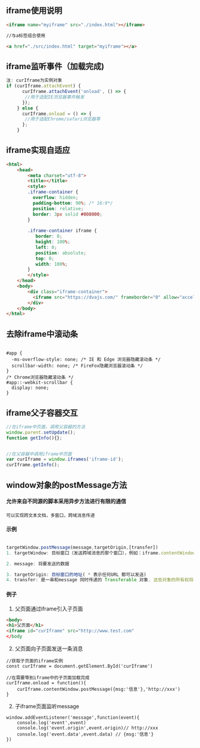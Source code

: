 ## iframe使用说明

```html
<iframe name="myiframe" src="./index.html"></iframe>

//与a标签组合使用

<a href="./src/index.html" target="myiframe"></a>
```


## iframe监听事件（加载完成)
```javascript
注: curIframe为实例对象
if (curIframe.attachEvent) {
      curIframe.attachEvent('onload', () => {
       //用于适配IE浏览器事件触发
      });
    } else {
      curIframe.onload = () => {
       //用于适配Chrome/safari浏览器等
      };
    }
```


##  iframe实现自适应
```html
<html>
	<head>
		<meta charset="utf-8">
		<title></title>
		<style>
		.iframe-container {
		  overflow: hidden;
		  padding-bottom: 90%; /* 16:9*/
		  position: relative;
		  border: 3px solid #008000;
		}
		
		.iframe-container iframe {
		   border: 0;
		   height: 100%;
		   left: 0;
		   position: absolute;
		   top: 0;
		   width: 100%;
		}
		</style>
	</head>
	<body>
		<div class="iframe-container">
		  <iframe src="https://dvajs.com/" frameborder="0" allow="accelerometer; autoplay; encrypted-media; gyroscope; picture-in-picture" loading="lazy" allowfullscreen></iframe>
		</div>
	</body>
</html>

```

## 去除iframe中滚动条
```

#app {
  -ms-overflow-style: none; /* IE 和 Edge 浏览器隐藏滚动条 */
  scrollbar-width: none; /* FireFox隐藏浏览器滚动条 */
}
/* Chrome浏览器隐藏滚动条 */
#app::-webkit-scrollbar {
  display: none;
}
```

## iframe父子容器交互
```javascript
//在iframe中页面，调用父容器的方法
window.parent.setUpdate();
function getInfo(){};


//在父容器中调用iframe中页面
var curIframe = window.iframes('iframe-id');
curIframe.getInfo();
```

##  window对象的postMessage方法
#### 允许来自不同源的脚本采用异步方法进行有限的通信
	可以实现跨文本文档，多窗口，跨域消息传递

#### 示例
```javascript

targetWindow.postMessage(message,targetOrigin,[transfer])
1. targetWindow: 目标窗口（发送跨域消息的那个窗口），例如：iframe.contentWindow

2. message: 将要发送的数据

3. targetOrigin: 目标窗口的地址( * 表示任何URL 都可以发送)
4. transfer: 是一串和message 同时传递的 Transferable 对象. 这些对象的所有权将被转移给消息的接收方，而发送一方将不再保有所有权
```

#### 例子
1. 父页面通过iframe引入子页面
```html
<body>
<h1>父页面</h1>
<iframe id="curIframe" src="http://www.test.com"
</body
```

2. 父页面向子页面发送一条消息
```
//获取子页面的iframe实例
const curIframe = document.getElement.ById('curIframe')

//在需要等到iframe中的子页面加载完成
curIframe.onload = function(){
	curIframe.contentWindow.postMessage({msg:'信息'},'http://xxx')
}
```

2. 子iframe页面监听message
```
window.addEventListener('message',function(event){
	console.log('event',event)
	console.log('event.origin',event.origin)// http://xxx
	console.log('event.data',event.data) // {msg:'信息'}
})
```